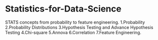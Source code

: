 # Statistics-for-Data-Science
STATS concepts from probability to feature engineering.
1.Probability
2.Probability Distributions
3.Hypothesis Testing and Advance Hypothesis Testing
4.Chi-square
5.Annova
6.Correlation
7.Feature Engineering.
